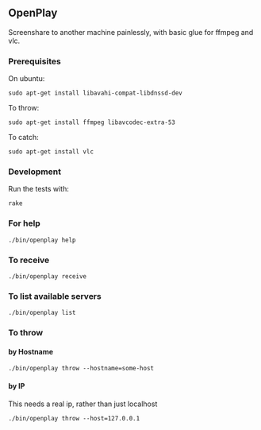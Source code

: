 ## OpenPlay
Screenshare to another machine painlessly, with basic glue for ffmpeg and vlc.

### Prerequisites
On ubuntu:

    sudo apt-get install libavahi-compat-libdnssd-dev

To throw:

    sudo apt-get install ffmpeg libavcodec-extra-53

To catch:

    sudo apt-get install vlc

### Development
Run the tests with:

    rake

### For help
    ./bin/openplay help

### To receive
    ./bin/openplay receive

### To list available servers
    ./bin/openplay list

### To throw
#### by Hostname
    ./bin/openplay throw --hostname=some-host

#### by IP
This needs a real ip, rather than just localhost

    ./bin/openplay throw --host=127.0.0.1
